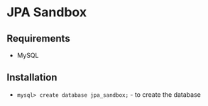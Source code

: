 # JPA Sandbox

## Requirements
* MySQL

## Installation
* ```mysql> create database jpa_sandbox;``` - to create the database